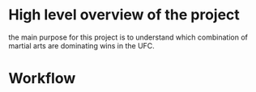 
# High level overview of the project
the main purpose for this project is to understand which combination of martial arts are dominating wins in the UFC.
# Workflow

#
